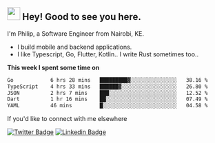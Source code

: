 <h2><img src="https://slackmojis.com/emojis/3643-cool-doge/download" width="30"/> Hey! Good to see you here.</h2>

<p>I'm Philip, a Software Engineer from Nairobi, KE. 

- I build mobile and backend applications.
- I like Typescript, Go, Flutter, Kotlin.. I write Rust sometimes too..</p>

**This week I spent some time on**
<!--START_SECTION:waka-->

```txt
Go            6 hrs 28 mins   █████████▓░░░░░░░░░░░░░░░   38.16 %
TypeScript    4 hrs 33 mins   ██████▓░░░░░░░░░░░░░░░░░░   26.80 %
JSON          2 hrs 7 mins    ███░░░░░░░░░░░░░░░░░░░░░░   12.52 %
Dart          1 hr 16 mins    ██░░░░░░░░░░░░░░░░░░░░░░░   07.49 %
YAML          46 mins         █░░░░░░░░░░░░░░░░░░░░░░░░   04.58 %
```

<!--END_SECTION:waka-->

If you'd like to connect with me elsewhere

[![Twitter Badge](https://img.shields.io/badge/-Twitter-1ca0f1?style=flat-square&labelColor=1ca0f1&logo=twitter&logoColor=white&link=https://twitter.com/_diogorodrigues)](https://twitter.com/kimathiphil)  [![Linkedin Badge](https://img.shields.io/badge/-LinkedIn-blue?style=flat-square&logo=Linkedin&logoColor=white&link=https://www.linkedin.com/in/philip-kimathi-2604a9114/)](https://www.linkedin.com/in/philip-kimathi-2604a9114/)
